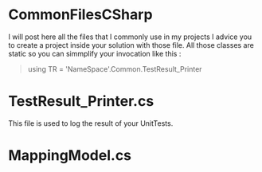 # CommonFilesCSharp
I will post here all the files that I commonly use in my projects
I advice you to create a project inside your solution with those file.
All those classes are static so you can simmplify your invocation like this :
> using TR = 'NameSpace'.Common.TestResult_Printer

# TestResult_Printer.cs
This file is used to log the result of your UnitTests.


# MappingModel.cs
